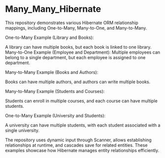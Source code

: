 # Many_Many_Hibernate

This repository demonstrates various Hibernate ORM relationship mappings, including One-to-Many, Many-to-One, and Many-to-Many.

One-to-Many Example (Library and Books):

A library can have multiple books, but each book is linked to one library.
Many-to-One Example (Employee and Department): Multiple employees can belong to a single department, but each employee is assigned to one department.

Many-to-Many Example (Books and Authors):

Books can have multiple authors, and authors can write multiple books.


Many-to-Many Example (Students and Courses): 

Students can enroll in multiple courses, and each course can have multiple students.


One-to-Many Example (University and Students): 

A university can have multiple students, with each student associated with a single university.


The repository uses dynamic input through Scanner, allows establishing relationships at runtime, and cascades save for related entities. These examples showcase how Hibernate manages entity relationships efficiently.
